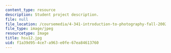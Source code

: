 ```yaml
---
content_type: resource
description: Student project description.
file: null
file_location: /coursemedia/4-341-introduction-to-photography-fall-2002/f1a39d954ce7a963e0fe67ea84613760_hsu12.jpg
file_type: image/jpeg
resourcetype: Image
title: hsu12.jpg
uid: f1a39d95-4ce7-a963-e0fe-67ea84613760
---
```

